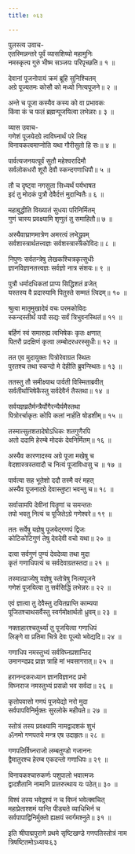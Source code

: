 ```yaml
---
title: ०६३

---
```

पुलस्त्य उवाच-  
एतस्मिन्नन्तरे पूर्वं व्यासशिष्यो महामुनिः  
नमस्कृत्य गुरुं भीष्म सञ्जयः परिपृच्छति॥ १ ॥


देवानां पूजनोपायं क्रमं ब्रूहि सुनिश्चितम्  
अग्रे पूज्यतमः कोसौ को मध्यो नित्यपूजने॥ २ ॥


अन्ते च पूजा कस्यैव कस्य को वा प्रभावकः  
किंवा कं च फलं ब्रह्मन्पूजयित्वा लभेन्नरः॥ ३ ॥


व्यास उवाच-  
गणेशं पूजयेदग्रे त्वविघ्नार्थं परे त्विह  
विनायकत्वमाप्नोति यथा गौरीसुतो हि सः॥ ४ ॥


पार्वत्यजनयत्पूर्वं सुतौ महेश्वरादिमौ  
सर्वलोकधरौ शूरौ देवौ स्कन्दगणाधिपौ॥ ५ ॥


तौ च दृष्ट्वा नगसुता सिध्यर्थं पर्यभाषत  
इदं तु मोदकं पुत्रौ देवैर्दत्तं मुदान्वितैः॥ ६ ॥


महाबुद्धीति विख्यातं सुधया परिनिर्मितम्  
गुणं चास्य प्रवक्ष्यामि शृणुतं तु समाहितौ॥ ७ ॥


अस्यैवाघ्राणमात्रेण अमरत्वं लभेद्ध्रुवम्  
सर्वशास्त्रार्थतत्त्वज्ञः सर्वशस्त्रास्त्रकोविदः॥ ८ ॥


निपुणः सर्वतन्त्रेषु लेखकश्चित्रकृत्सुधीः  
ज्ञानविज्ञानतत्त्वज्ञः सर्वज्ञो नात्र संशयः॥ ९ ॥


पुत्रौ धर्मादधिकतां प्राप्य सिद्धिशतं व्रजेत्  
यस्तस्य वै प्रदास्यामि पितुस्ते सम्मतं त्विदम्॥ १० ॥


श्रुत्वा मातृमुखादेवं वचः परमकोविदः  
स्कन्दस्तीर्थं ययौ सद्यः सर्वं त्रिभुवनस्थितं॥ ११ ॥


बर्हिणं स्वं समारुह्य त्वभिषेकः कृतः क्षणात्  
पितरौ प्रदक्षिणं कृत्वा लम्बोदरधरस्सुधीः॥ १२ ॥


तत एव मुदायुक्तः पित्रोरेवाग्रत स्थितः  
पुरतश्च तथा स्कन्दो मे देहीति ब्रुवन्स्थितः॥ १३ ॥


ततस्तु तौ समीक्ष्याथ पार्वती विस्मिताब्रवीत्  
सर्वतीर्थाभिषेकैस्तु सर्वदेवैर्न तैस्तथा॥ १४ ॥


सर्वयज्ञव्रतैर्मन्त्रैर्योगैरन्यैर्यमैस्तथा  
पित्रोरर्चाकृतः कोपि कलां नार्हति षोडशीम्॥ १५ ॥


तस्मात्सुतशतादेषोऽधिकः शतगुणैरपि  
अतो ददामि हेरम्बे मोदकं देवनिर्मितम्॥ १६ ॥


अस्यैव कारणादस्य अग्रे पूजा मखेषु च  
वेदशास्त्रस्तवादौ च नित्यं पूजाविधासु च ॥ १७ ॥


पार्वत्या सह भूतेशो ददौ तस्मै वरं महत्  
अस्यैव पूजनादग्रे देवास्तुष्टा भवन्तु च॥ १८ ॥


सर्वासामपि देवीनां पितॄणां च समन्ततः  
तपो भवतु नित्यं च पूजितेऽग्रे गणेश्वरे॥ १९ ॥


ततः सर्वेषु यज्ञेषु पूजयेद्गणपं द्विजः  
कोटिकोटिगुणं तेषु देवदेवी वचो यथा॥ २० ॥


दत्वा सर्वगुणं पुण्यं देवदेव्या तथा मुदा  
कृतं गणाधिपत्यं च सर्वदेवाग्रतस्तदा॥ २१ ॥


तस्मात्प्राज्येषु यज्ञेषु स्तोत्रेषु नित्यपूजने  
गणेशं पूजयित्वा तु सर्वसिद्धिं लभेन्नरः॥ २२ ॥


एवं ज्ञात्वा तु देवैस्तु दयितप्राप्ति काम्यया  
पूजितश्चाथसर्वैस्तु स्वर्गमोक्षार्थतो ध्रुवम्॥ २३ ॥


नक्ताहारश्चतुर्थ्यां तु पूजयित्वा गणाधिपं  
लिङ्गे वा प्रतिमा चित्रे देवः पूज्यो भवेद्यदि॥ २४ ॥


गणाधिप नमस्तुभ्यं सर्वविघ्नप्रशान्तिद  
उमानन्दप्रद प्राज्ञ त्राहि मां भवसागरात्॥ २५ ॥


हरानन्दकरध्यान ज्ञानविज्ञानद प्रभो  
विघ्नराज नमस्तुभ्यं प्रसन्नो भव सर्वदा॥ २६ ॥


कृतोपवासो गणपं पूजयेद्यो नरो मुदा  
सर्वपापविनिर्मुक्तः सुरलोके महीयते॥ २७ ॥


स्तोत्रं तस्य प्रवक्ष्यामि नामद्वादशकं शुभं  
ॐनमो गणपतये मन्त्र एष उदाहृतः॥ २८ ॥


गणपतिर्विघ्नराजो लम्बतुण्डो गजाननः  
द्वैमातुरश्च हेरम्ब एकदन्तो गणाधिपः॥ २९ ॥


विनायकश्चारुकर्णः पशुपालो भवात्मजः  
द्वादशैतानि नामानि प्रातरुत्थाय यः पठेत्॥ ३० ॥


विश्वं तस्य भवेद्वश्यं न च विघ्नं भवेत्क्वचित्  
महाप्रेताश्शमं यान्ति पीड्यते व्याधिभिर्न च  
सर्वपापाद्विनिर्मुक्तो ह्यक्षयं स्वर्गमश्नुते॥ ३१ ॥


इति श्रीपाद्मपुराणे प्रथमे सृष्टिखण्डे गणपतिस्तोत्रं नाम  
त्रिषष्टितमोऽध्यायः६३